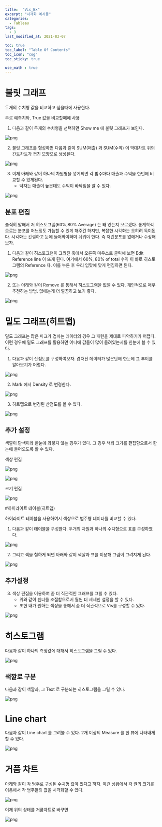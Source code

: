 ```yaml
---
title:  "Vis_Ex"
excerpt: "시각화 예시들"
categories:
  - Tableau
tags:
  - 3
last_modified_at: 2021-03-07

toc: true
toc_label: "Table Of Contents"
toc_icon: "cog"
toc_sticky: true

use_math : true
---
```




# 불릿 그래프

두개의 수치형 값을 비교하고 싶을때에 사용한다.

주로 예측치와, True 값을 비교할때에 사용

1. 다음과 같이 두개의 수치형을 선택하면 Show me 에 불릿 그래프가 보인다.

![png](/assets/images/Tableau/17_1.PNG)

2. 불릿 그래프를 형성하면 다음과 같이 SUM(매출) 과 SUM(수익) 이 막대차트 위의 간트차트가 겹친 모양으로 생성된다. 

![png](/assets/images/Tableau/17_2.PNG)

3. 이제 아래와 같이 하나의 차원형을 넣게되면 각 범주마다 매출과 수익을 한번에 비교할 수 있게된다.
   - 탁자는 매출이 높은데도 수익이 바닥임을 알 수 있다.

![png](/assets/images/Tableau/17_3.PNG)



## 분포 편집

솔직히 말해서 저 히스토그램(60%,80% Average) 는 왜 있는지 모르겠다. 통계학적으로는 분포를 어느정도 가늠할 수 있게 해주긴 하지만, 복잡한 시각화는 오히려 독이된다. 시각화는 간결하고 눈에 들어와야하며 쉬워야 한다. 즉 저런분포를 없애거나 수정해 보자.

1. 다음과 같이 히스토그램이 그려진 축에서 오른쪽 마우스르 클릭해 보면 Edit Reference line 이 뜨게 된다. 여기에서 60%, 80% of total 수익 이 바로 히스토그램의 Reference 다. 이를 누른 후 우리 입맛에 맞게 편집하면 된다.

![png](/assets/images/Tableau/17_4.PNG)

2. 또는 아래와 같이 Remove 를 통해서 히스토그램을 없앨 수 있다. 개인적으로 매우 추천하는 방법. 없애는게 더 깔끔하고 보기 좋다. 

![png](/assets/images/Tableau/17_5.PNG)



# 밀도 그래프(히트맵)

밀도 그래프는 많은 마크가 겹치는 데이터의 경우 그 패턴을 제대로 파악하기가 어렵다. 이런 경우에 밀도 그래프를 활용하면 어디에 값들이 많이 몰려있는지를 한눈에 볼 수 있다.

1. 다음과 같이 산점도를 구성하여보자. 겹쳐진 데이터가 많은탓에 한눈에 그 추이를 알아보기가 어렵다.

![png](/assets/images/Tableau/17_6.PNG)

2. Mark 에서 Density 로 변경한다.

![png](/assets/images/Tableau/17_7.PNG)

3. 히트맵으로 변경된 산점도를 볼 수 있다.

![png](/assets/images/Tableau/17_8.PNG)



## 추가 설정

색깔이 단색이라 한눈에 와닿지 않는 경우가 있다. 그 경우 색꽈 크기를 편집함으로서 한눈에 들어오도록 할 수 있다.

색상 편집

![png](/assets/images/Tableau/17_9.PNG)

![png](/assets/images/Tableau/17_10.gif)

크기 편집

![png](/assets/images/Tableau/17_11.gif)



#하이라이트 테이블(히트맵)

하이라이트 테이블을 사용하여서 색상으로 범주형 데이터를 비교할 수 있다. 

1. 다음과 같이 테이블을 구성한다. 두개의 차원과 하나의 수치형으로 표를 구성하였다.

![png](/assets/images/Tableau/17_12.PNG)

2. 그리고 색을 칠하게 되면 아래와 같이 색깔과 표를 이용해 그림이 그려지게 된다.

![png](/assets/images/Tableau/17_13.PNG)



## 추가설정

3. 색상 편집을 이용하여 좀 더 직관적인 그래프를 그릴 수 있다. 
   - 위와 같이 센터를 조절함으로서 훨씬 더 세세한 설정을 할 수 있다. 
   - 또한 내가 원하는 색상을 통해서 좀 더 직관적으로 Vis를 구성할 수 있다.

![png](/assets/images/Tableau/17_14.PNG)



# 히스토그램

다음과 같이 하나의 측정값에 대해서 히스토그램을 그릴 수 있다. 

![png](/assets/images/Tableau/17_15.PNG)



## 색깔로 구분

다음과 같이 색깔과, 그 Text 로 구분되는 히스토그램을 그릴 수 있다.

![png](/assets/images/Tableau/17_16.PNG)



# Line chart

다음과 같이 Line chart 를 그려볼 수 있다. 2개 이상의 Measure 를 한 뷰에 나타내게 할 수 있다.

![png](/assets/images/Tableau/17_17.PNG)





# 거품 차트

아래와 같이 각 범주로 구성된 수치형 값이 있다고 하자. 이런 상황에서 각 원의 크기를 이용해서 각 범주들의 값을 시각화할 수 있다. 

![png](/assets/images/Tableau/17_18.PNG)

이제 위의 상태를 거품차트로 바꾸면 

![png](/assets/images/Tableau/17_19.PNG)

